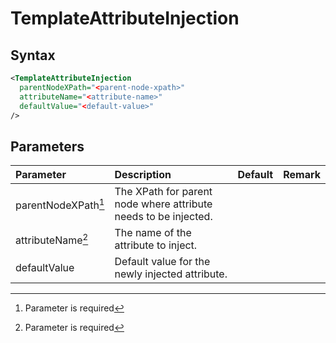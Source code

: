 # TemplateAttributeInjection

## Syntax
``` xml
<TemplateAttributeInjection
  parentNodeXPath="<parent-node-xpath>"
  attributeName="<attribute-name>"
  defaultValue="<default-value>"
/>
```

## Parameters

| Parameter                   | Description | Default | Remark |
|:---                         |:--- |:--- |:--- |
| parentNodeXPath[^1]         | The XPath for parent node where attribute needs to be injected. | | |
| attributeName[^1]           | The name of the attribute to inject. | | |
| defaultValue                | Default value for the newly injected attribute. | | |

[comment]: Footnotes
[^1]: Parameter is required